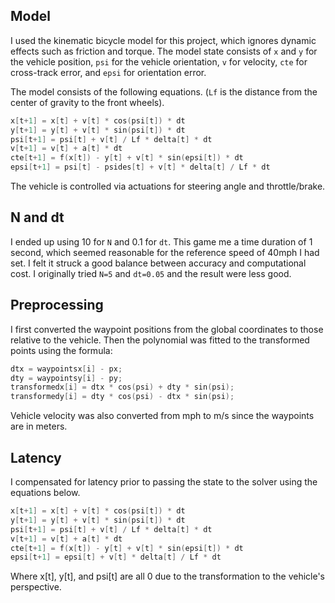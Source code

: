 ## Model

I used the kinematic bicycle model for this project, which ignores dynamic effects such as 
friction and torque. The model state consists of `x` and `y` for the vehicle position, `psi` 
for the vehicle orientation, `v` for velocity, `cte` for cross-track error, and `epsi` for 
orientation error. 

The model consists of the following equations. (`Lf` is the distance from the center of gravity 
to the front wheels). 
```c++
x[t+1] = x[t] + v[t] * cos(psi[t]) * dt
y[t+1] = y[t] + v[t] * sin(psi[t]) * dt
psi[t+1] = psi[t] + v[t] / Lf * delta[t] * dt
v[t+1] = v[t] + a[t] * dt
cte[t+1] = f(x[t]) - y[t] + v[t] * sin(epsi[t]) * dt
epsi[t+1] = psi[t] - psides[t] + v[t] * delta[t] / Lf * dt
```

The vehicle is controlled via actuations for steering angle and throttle/brake.

## N and dt

I ended up using 10 for `N` and 0.1 for `dt`. This game me a time duration of 1 second, which 
seemed reasonable for the reference speed of 40mph I had set. I felt it struck a good balance
between accuracy and computational cost. I originally tried `N=5` and `dt=0.05` and the result
were less good.

## Preprocessing

I first converted the waypoint positions from the global coordinates to those relative to
the vehicle. Then the polynomial was fitted to the transformed points using the formula:
```c++
dtx = waypointsx[i] - px;
dty = waypointsy[i] - py;
transformedx[i] = dtx * cos(psi) + dty * sin(psi);
transformedy[i] = dty * cos(psi) - dtx * sin(psi);
```
Vehicle velocity was also converted from mph to m/s since the waypoints are in meters.

## Latency

I compensated for latency prior to passing the state to the solver using the equations below.
```c++
x[t+1] = x[t] + v[t] * cos(psi[t]) * dt
y[t+1] = y[t] + v[t] * sin(psi[t]) * dt
psi[t+1] = psi[t] + v[t] / Lf * delta[t] * dt
v[t+1] = v[t] + a[t] * dt
cte[t+1] = f(x[t]) - y[t] + v[t] * sin(epsi[t]) * dt
epsi[t+1] = epsi[t] + v[t] * delta[t] / Lf * dt
```
Where x[t], y[t], and psi[t] are all 0 due to the transformation to the vehicle's perspective.
